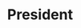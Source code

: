 ---
firstname: "Matthew"
lastname: "Wang"
title: "President"
secondary: "Web Dev Lead"
group: "board"
img: "mwang.jpg"
email: "matt@matthewwang.me"
github: "malsf21"
graduating_year: 2022

positions:
  - year: 2019-2020
    title: Dev Team Director
---
